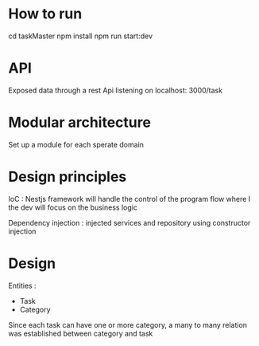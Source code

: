 # How to run

cd taskMaster
npm install
npm run start:dev


# API
Exposed data through a rest Api listening on localhost: 3000/task

# Modular architecture
Set up a module for each sperate domain


# Design principles 
IoC : Nestjs framework will handle the control of the program flow where I the dev will focus on the business logic

Dependency injection : injected services and repository using constructor injection 

# Design

Entities : 
* Task
* Category

Since each task can have one or more category, a many to many relation was established between category and task



